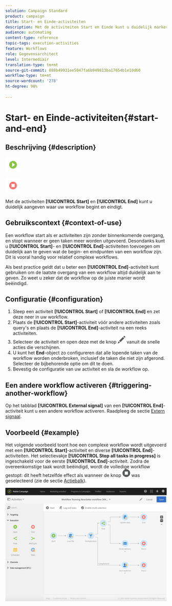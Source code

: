 ```yaml
---
solution: Campaign Standard
product: campaign
title: Start- en Einde-activiteiten
description: Met de activiteiten Start en Einde kunt u duidelijk markeren waar uw workflow begint en eindigt.
audience: automating
content-type: reference
topic-tags: execution-activities
feature: Workflows
role: Gegevensarchitect
level: Intermediair
translation-type: tm+mt
source-git-commit: 088b49931ee5047fa6b949813ba17654b1e10d60
workflow-type: tm+mt
source-wordcount: '278'
ht-degree: 98%

---
```



# Start- en Einde-activiteiten{#start-and-end}

## Beschrijving {#description}

![](assets/start.png)

![](assets/end.png)

Met de activiteiten **[!UICONTROL Start]** en **[!UICONTROL End]** kunt u duidelijk aangeven waar uw workflow begint en eindigt.

## Gebruikscontext {#context-of-use}

Een workflow start als er activiteiten zijn zonder binnenkomende overgang, en stopt wanneer er geen taken meer worden uitgevoerd. Desondanks kunt u **[!UICONTROL Start]**- en **[!UICONTROL End]**-activiteiten toevoegen om duidelijk aan te geven wat de begin- en eindpunten van een workflow zijn. Dit is vooral handig voor relatief complexe workflows.

Als best practice geldt dat u beter een **[!UICONTROL End]**-activiteit kunt gebruiken om de laatste overgang van een workflow altijd duidelijk aan te geven. Zo weet u zeker dat de workflow op de juiste manier wordt beëindigd.

## Configuratie {#configuration}

1. Sleep een activiteit **[!UICONTROL Start]** of **[!UICONTROL End]** en zet deze neer in uw workflow.
1. Plaats de **[!UICONTROL Start]**-activiteit vóór andere activiteiten zoals query&#39;s en plaats de **[!UICONTROL End]**-activiteit na een reeks activiteiten.
1. Selecteer de activiteit en open deze met de knop ![](assets/edit_darkgrey-24px.png) vanuit de snelle acties die verschijnen.
1. U kunt het **End**-object zo configureren dat alle lopende taken van de workflow worden onderbroken, inclusief de taken die niet zijn afgerond. Selecteer de bijbehorende optie om dit te doen.
1. Bevestig de configuratie van uw activiteit en sla de workflow op.

## Een andere workflow activeren {#triggering-another-workflow}

Op het tabblad **[!UICONTROL External signal]** van een **[!UICONTROL End]**-activiteit kunt u een andere workflow activeren. Raadpleeg de sectie [Extern signaal](../../automating/using/external-signal.md).

## Voorbeeld {#example}

Het volgende voorbeeld toont hoe een complexe workflow wordt uitgevoerd met een **[!UICONTROL Start]**-activiteit en diverse **[!UICONTROL End]**-activiteiten. Het selectievakje **[!UICONTROL Stop all tasks in progress]** is ingeschakeld voor de eerste **[!UICONTROL End]**-activiteit. Zodra de overeenkomstige taak wordt beëindigd, wordt de volledige workflow gestopt: dit heeft hetzelfde effect als wanneer de knop ![](assets/stop_darkgrey-24px.png) was geselecteerd (zie de sectie [Actiebalk](../../automating/using/workflow-interface.md#action-bar)).

![](assets/wkf_start_end_example.png)

